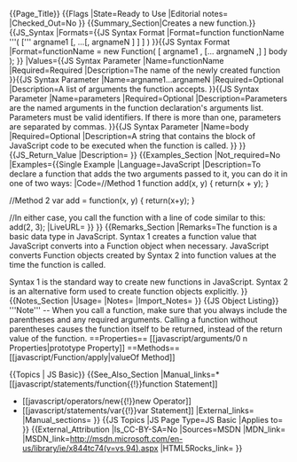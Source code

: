 {{Page_Title}}
{{Flags
|State=Ready to Use
|Editorial notes=
|Checked_Out=No
}}
{{Summary_Section|Creates a new function.}}
{{JS_Syntax
|Formats={{JS Syntax Format
|Format=function functionName '''( [''' argname1  [, ...[, argnameN ] ] ] )
}}{{JS Syntax Format
|Format=functionName = new Function( [ argname1 ,  [... argnameN ,] ] body );
}}
|Values={{JS Syntax Parameter
|Name=functionName
|Required=Required
|Description=The name of the newly created function
}}{{JS Syntax Parameter
|Name=argname1...argnameN
|Required=Optional
|Description=A list of arguments the function accepts.
}}{{JS Syntax Parameter
|Name=parameters
|Required=Optional
|Description=Parameters are the named arguments in the function declaration's arguments list. Parameters must be valid identifiers. If there is more than one, parameters are separated by commas.
}}{{JS Syntax Parameter
|Name=body
|Required=Optional
|Description=A string that contains the block of JavaScript code to be executed when the function is called.
}}
}}
{{JS_Return_Value
|Description=
}}
{{Examples_Section
|Not_required=No
|Examples={{Single Example
|Language=JavaScript
|Description=To declare a function that adds the two arguments passed to it, you can do it in one of two ways:
|Code=//Method 1
 function add(x, y)
 {
    return(x + y);
 }

//Method 2
 var add = function(x, y) {
      return(x+y);
 }

//In either case, you call the function with a line of code similar to this:
 add(2, 3);
|LiveURL=
}}
}}
{{Remarks_Section
|Remarks=The function is a basic data type in JavaScript. Syntax 1 creates a function value that JavaScript converts into a Function object when necessary. JavaScript converts Function objects created by Syntax 2 into function values at the time the function is called.

Syntax 1 is the standard way to create new functions in JavaScript. Syntax 2 is an alternative form used to create function objects explicitly.
}}
{{Notes_Section
|Usage=
|Notes=
|Import_Notes=
}}
{{JS Object Listing}}
'''Note''' -- When you call a function, make sure that you always include the parentheses and any required arguments. Calling a function without parentheses causes the function itself to be returned, instead of the return value of the function.
==Properties==
[[javascript/arguments/0 n Properties|prototype Property]]
==Methods==
[[javascript/Function/apply|valueOf Method]]

{{Topics | JS Basic}}
{{See_Also_Section
|Manual_links=* [[javascript/statements/function{{!}}function Statement]]
* [[javascript/operators/new{{!}}new Operator]]
* [[javascript/statements/var{{!}}var Statement]]
|External_links=
|Manual_sections=
}}
{{JS Topics
|JS Page Type=JS Basic
|Applies to=
}}
{{External_Attribution
|Is_CC-BY-SA=No
|Sources=MSDN
|MDN_link=
|MSDN_link=http://msdn.microsoft.com/en-us/library/ie/x844tc74(v=vs.94).aspx
|HTML5Rocks_link=
}}